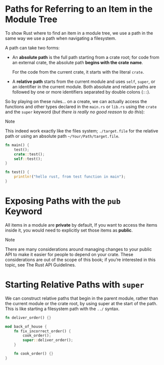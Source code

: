 # Paths for Referring to an Item in the Module Tree

To show Rust where to find an item in a module tree, we use a path in the same way we use a path when navigating a filesystem.

A path can take two forms:

- An **absolute path** is the full path starting from a crate root; for code from an external crate, the absolute path **begins with the crate name**.

    For the code from the current crate, it starts with the literal `crate`.

- A **relative path** starts from the current module and uses `self`, `super`, or an identifier in the current module.
Both absolute and relative paths are followed by one or more identifiers separated by double colons (`::`).

So by playing on these rules... on a create, we can actually access the functions and other types declared in the `main.rs` or `lib.rs` using the `crate` and the `super` keyword (_but there is really no good reason to do this_):

> [!NOTE]  
> This indeed work exactly like the files system; `./target.file` for the relative path or using an absolute path `~/Your/Path/target.file`.

```rust
fn main() {
    test();
    crate::test();
    self::test();
}

fn test() {
    println!("hello rust, from test function in main");
}
```

# Exposing Paths with the `pub` Keyword

All items in a module are **private** by default, If you want to access the items inside it, you would need to explicitly set those items as **public**.

> [!NOTE]  
> There are many considerations around managing changes to your public API to make it easier for people to depend on your crate. These considerations are out of the scope of this book; if you’re interested in this topic, see The Rust API Guidelines.

# Starting Relative Paths with `super`

We can construct relative paths that begin in the parent module, rather than the current module or the crate root, by using super at the start of the path. This is like starting a filesystem path with the `../` syntax.

```rust
fn deliver_order() {}

mod back_of_house {
    fn fix_incorrect_order() {
        cook_order();
        super::deliver_order();
    }

    fn cook_order() {}
}
```

